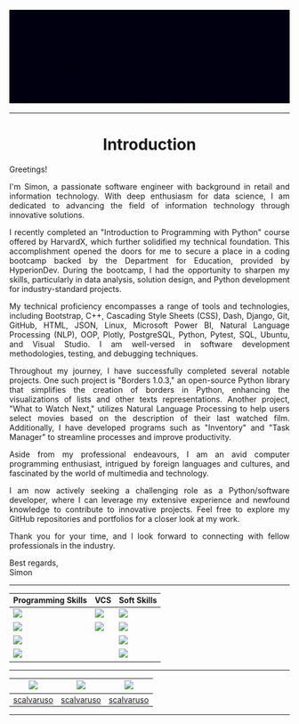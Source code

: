 <div align='center'>

![scalvaruso banner header](scalvaruso.gif)

</div>

---

<h1 align='center'>Introduction</h1>
<div align='justify'>
<p>Greetings!</p>
<p>I'm Simon, a passionate software engineer with background in retail and information technology. With deep enthusiasm for data science, I am dedicated to advancing the field of information technology through innovative solutions.</p>
<p>I recently completed an "Introduction to Programming with Python" course offered by HarvardX, which further solidified my technical foundation. This accomplishment opened the doors for me to secure a place in a coding bootcamp backed by the Department for Education, provided by HyperionDev. During the bootcamp, I had the opportunity to sharpen my skills, particularly in data analysis, solution design, and Python development for industry-standard projects.</p>
<p>My technical proficiency encompasses a range of tools and technologies, including Bootstrap, C++, Cascading Style Sheets (CSS), Dash, Django, Git, GitHub, HTML, JSON, Linux, Microsoft Power BI, Natural Language Processing (NLP), OOP, Plotly, PostgreSQL, Python, Pytest, SQL, Ubuntu, and Visual Studio. I am well-versed in software development methodologies, testing, and debugging techniques.</p>
<p>Throughout my journey, I have successfully completed several notable projects. One such project is "Borders 1.0.3," an open-source Python library that simplifies the creation of borders in Python, enhancing the visualizations of lists and other texts representations. Another project, "What to Watch Next," utilizes Natural Language Processing to help users select movies based on the description of their last watched film. Additionally, I have developed programs such as "Inventory" and "Task Manager" to streamline processes and improve productivity.</p>
<p>Aside from my professional endeavours, I am an avid computer programming enthusiast, intrigued by foreign languages and cultures, and fascinated by the world of multimedia and technology.</p>
<p>I am now actively seeking a challenging role as a Python/software developer, where I can leverage my extensive experience and newfound knowledge to contribute to innovative projects. Feel free to explore my GitHub repositories and portfolios for a closer look at my work.</p>
<p>Thank you for your time, and I look forward to connecting with fellow professionals in the industry.</p>
<p>Best regards,<br>
Simon</p>
</div>

---

<div align='center'>

| <div align='center'> Programming Skills </div> | <div align='center'> VCS </div> | <div align='center'> Soft Skills </div> |
| ----- | ----- | ----- |
| ![](https://img.shields.io/badge/Code-Python-informational?style=for-the-badge&&logo=python&logoColor=white&color=FD207D) | ![](https://img.shields.io/badge/VCS-GIT-informational?style=for-the-badge&&logo=Git&logoColor=white&color=01E8C8)  | ![](https://img.shields.io/badge/PS-Problem_Solving-informational?style=for-the-badge&&logo=Trino&logoColor=white&color=magenta)
| ![](https://img.shields.io/badge/Code-C++-informational?style=for-the-badge&&logo=cplusplus&logoColor=white&color=FD207D) | ![](https://img.shields.io/badge/VCS-GitHub-informational?style=for-the-badge&&logo=GitHub&logoColor=white&color=01E8C8) | ![](https://img.shields.io/badge/AS-Analytical_Skills-informational?style=for-the-badge&&logo=futurelearn&logoColor=white&color=magenta)
| ![](https://img.shields.io/badge/Code-HTML5-informational?style=for-the-badge&&logo=HTML5&logoColor=white&color=FD207D) || ![](https://img.shields.io/badge/CT-Critical_Thinking-informational?style=for-the-badge&&logo=codereview&logoColor=white&color=magenta)
| ![](https://img.shields.io/badge/Code-CSS3-informational?style=for-the-badge&&logo=CSS3&logoColor=white&color=FD207D) | | ![](https://img.shields.io/badge/TP-Team_Player-informational?style=for-the-badge&&logo=Draugiem.lv&logoColor=white&color=magenta)

</div>

---

<div align='center'>

| <div align='center'> ![](https://img.shields.io/badge/GitHub-informational?style=for-the-badge&logo=GitHub&logoColor=black&color=white) </div> | <div align='center'> ![](https://img.shields.io/badge/PyPi-informational?style=for-the-badge&logo=pypi&logoColor=blue&color=white) </div> | <div align='center'> ![](https://img.shields.io/badge/LinkedIn-informational?style=for-the-badge&logo=linkedin&logoColor=blue&color=white) </div> |
| ----- | ----- | ----- |
| <div align='center'> [scalvaruso](https://github.com/scalvaruso) </div> | <div align='center'> [scalvaruso](https://pypi.org/user/scalvaruso/) </div> | <div align='center'> [scalvaruso](https://www.linkedin.com/in/calvaruso/) </div>

</div>

---

